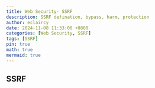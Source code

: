 ```yaml
---
title: Web Security- SSRF
description: SSRF defination, bypass, harm, protection
author: eclaircy
date: 2024-11-08 11:33:00 +0800
categories: [Web Security, SSRF]
tags: [SSRF]
pin: true
math: true
mermaid: true
---
```


## SSRF


## 




